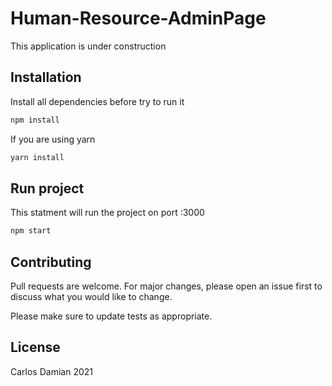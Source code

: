 # Human-Resource-AdminPage

This application is under construction

## Installation

Install all dependencies before try to run it 

```bash
npm install
```
If you are using yarn 
```bash
yarn install
```
## Run project

This statment will run the project on port :3000
```bash
npm start
```

## Contributing
Pull requests are welcome. For major changes, please open an issue first to discuss what you would like to change.

Please make sure to update tests as appropriate.

## License
Carlos Damian 2021
